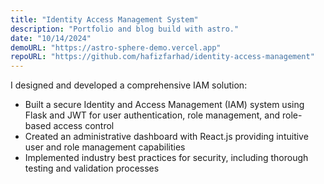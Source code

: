 ```yaml
---
title: "Identity Access Management System"
description: "Portfolio and blog build with astro."
date: "10/14/2024"
demoURL: "https://astro-sphere-demo.vercel.app"
repoURL: "https://github.com/hafizfarhad/identity-access-management"
---
```


I designed and developed a comprehensive IAM solution:

- Built a secure Identity and Access Management (IAM) system using Flask and JWT for user authentication, role management, and role-based access control
- Created an administrative dashboard with React.js providing intuitive user and role management capabilities
- Implemented industry best practices for security, including thorough testing and validation processes

